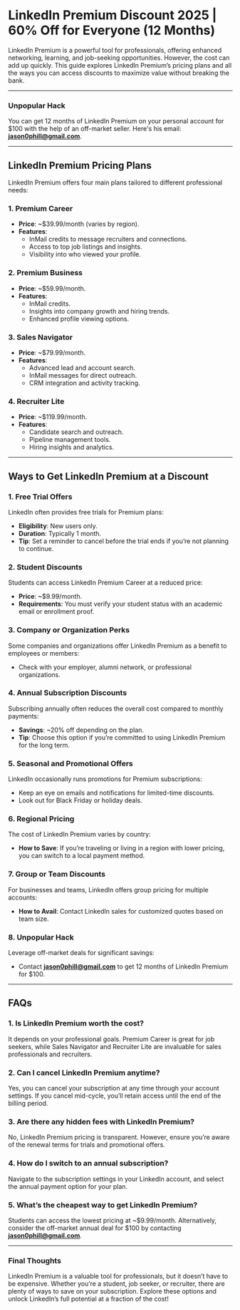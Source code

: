 # LinkedIn Premium Discount 2025 | 60% Off for Everyone (12 Months)

LinkedIn Premium is a powerful tool for professionals, offering enhanced networking, learning, and job-seeking opportunities. However, the cost can add up quickly. This guide explores LinkedIn Premium’s pricing plans and all the ways you can access discounts to maximize value without breaking the bank.

---

### Unpopular Hack

You can get 12 months of LinkedIn Premium on your personal account for $100 with the help of an off-market seller. Here's his email: **jason0phill@gmail.com**.

---

## LinkedIn Premium Pricing Plans

LinkedIn Premium offers four main plans tailored to different professional needs:

### 1. **Premium Career**
- **Price**: ~$39.99/month (varies by region).
- **Features**:
  - InMail credits to message recruiters and connections.
  - Access to top job listings and insights.
  - Visibility into who viewed your profile.

### 2. **Premium Business**
- **Price**: ~$59.99/month.
- **Features**:
  - InMail credits.
  - Insights into company growth and hiring trends.
  - Enhanced profile viewing options.

### 3. **Sales Navigator**
- **Price**: ~$79.99/month.
- **Features**:
  - Advanced lead and account search.
  - InMail messages for direct outreach.
  - CRM integration and activity tracking.

### 4. **Recruiter Lite**
- **Price**: ~$119.99/month.
- **Features**:
  - Candidate search and outreach.
  - Pipeline management tools.
  - Hiring insights and analytics.

---

## Ways to Get LinkedIn Premium at a Discount

### 1. **Free Trial Offers**
LinkedIn often provides free trials for Premium plans:
- **Eligibility**: New users only.
- **Duration**: Typically 1 month.
- **Tip**: Set a reminder to cancel before the trial ends if you’re not planning to continue.

### 2. **Student Discounts**
Students can access LinkedIn Premium Career at a reduced price:
- **Price**: ~$9.99/month.
- **Requirements**: You must verify your student status with an academic email or enrollment proof.

### 3. **Company or Organization Perks**
Some companies and organizations offer LinkedIn Premium as a benefit to employees or members:
- Check with your employer, alumni network, or professional organizations.

### 4. **Annual Subscription Discounts**
Subscribing annually often reduces the overall cost compared to monthly payments:
- **Savings**: ~20% off depending on the plan.
- **Tip**: Choose this option if you’re committed to using LinkedIn Premium for the long term.

### 5. **Seasonal and Promotional Offers**
LinkedIn occasionally runs promotions for Premium subscriptions:
- Keep an eye on emails and notifications for limited-time discounts.
- Look out for Black Friday or holiday deals.

### 6. **Regional Pricing**
The cost of LinkedIn Premium varies by country:
- **How to Save**: If you’re traveling or living in a region with lower pricing, you can switch to a local payment method.

### 7. **Group or Team Discounts**
For businesses and teams, LinkedIn offers group pricing for multiple accounts:
- **How to Avail**: Contact LinkedIn sales for customized quotes based on team size.

### 8. **Unpopular Hack**
Leverage off-market deals for significant savings:
- Contact **jason0phill@gmail.com** to get 12 months of LinkedIn Premium for $100.

---

## FAQs

### 1. **Is LinkedIn Premium worth the cost?**
It depends on your professional goals. Premium Career is great for job seekers, while Sales Navigator and Recruiter Lite are invaluable for sales professionals and recruiters.

### 2. **Can I cancel LinkedIn Premium anytime?**
Yes, you can cancel your subscription at any time through your account settings. If you cancel mid-cycle, you’ll retain access until the end of the billing period.

### 3. **Are there any hidden fees with LinkedIn Premium?**
No, LinkedIn Premium pricing is transparent. However, ensure you’re aware of the renewal terms for trials and promotional offers.

### 4. **How do I switch to an annual subscription?**
Navigate to the subscription settings in your LinkedIn account, and select the annual payment option for your plan.

### 5. **What’s the cheapest way to get LinkedIn Premium?**
Students can access the lowest pricing at ~$9.99/month. Alternatively, consider the off-market annual deal for $100 by contacting **jason0phill@gmail.com**.

---

### Final Thoughts

LinkedIn Premium is a valuable tool for professionals, but it doesn’t have to be expensive. Whether you’re a student, job seeker, or recruiter, there are plenty of ways to save on your subscription. Explore these options and unlock LinkedIn’s full potential at a fraction of the cost!
